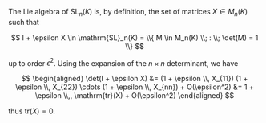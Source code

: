 The Lie algebra of $\mathrm{SL}_n(K)$ is, by definition, the set of matrices $X \in M_n(K)$ such that

$$
I + \epsilon X \in \mathrm{SL}_n(K) = \\{ M \in M_n(K) \\; : \\; \det(M) = 1 \\}
$$

up to order $\epsilon^2$. Using the expansion of the $n \times n$ determinant, we have

$$
\begin{aligned}
\det(I + \epsilon X) &= (1 + \epsilon \\, X_{11}) (1 + \epsilon \\, X_{22}) \cdots (1 + \epsilon \\, X_{nn}) + O(\epsilon^2)
 &= 1 + \epsilon \\,, \mathrm{tr}(X) + O(\epsilon^2)
\end{aligned}
$$

thus $\mathrm{tr}(X) = 0$.
